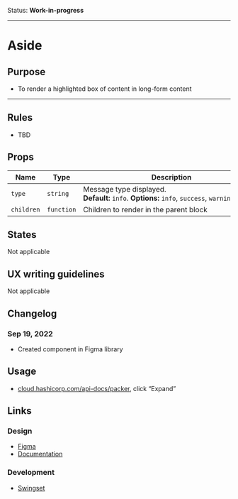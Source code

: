 Status: **Work-in-progress**

---

# Aside

## Purpose

- To render a highlighted box of content in long-form content

---

## Rules

- TBD

## Props

| Name       | Type       | Description                                                                                      |
| ---------- | ---------- | ------------------------------------------------------------------------------------------------ |
| `type`     | `string`   | Message type displayed. **Default:** `info`. **Options:** `info`, `success`, `warning`, `danger` |
| `children` | `function` | Children to render in the parent block                                                           |

## States

Not applicable

## UX writing guidelines

Not applicable

## Changelog

### Sep 19, 2022

- Created component in Figma library

## Usage

- [cloud.hashicorp.com/api-docs/packer](https://cloud.hashicorp.com/api-docs/packer), click “Expand”

## Links

### Design

- [Figma](https://www.figma.com/file/7cYgDM618stjYUHDqAfRec/Components?node-id=3041%3A9437)
- [Documentation](https://hashicorp-wpl-documentation.vercel.app/components/aside)

### Development

- [Swingset](https://react-components.vercel.app/components/aside)
